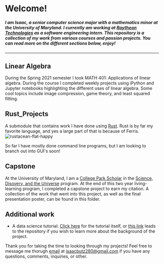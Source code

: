 # Welcome!

#####  I am Isaac, a senior computer science major with a mathematics minor at the University of Maryland. I currently am working at [Raytheon Technologies](https://www.rtx.com/) as a software engineering intern. This repository is a collection of my work from various courses and passion projects. You can read more on the different sections below, enjoy!
---

## Linear Algebra

During the Spring 2021 semester I took MATH 401: Applications of linear algebra. During the course I completed weekly projects using iPython and Jupyter notebooks highlighting the different uses of linear algebra. Some cool topics include image compression, game theory, and least squared fitting.

## Rust_Projects

A submodule that contains work I have done using [Rust](https://www.rust-lang.org/). Rust is by far my favorite language, and yes a large part of that is because of Ferris.
![rustacean-flat-happy](https://user-images.githubusercontent.com/80608235/152718298-5eaeef90-7aa6-4f90-9b97-0f01d1b11e5f.png)

So far I have mostly done command line programs, but I am looking to branch out into GUI's soon!

## Capstone

At the University of Maryland, I am a [College Park Scholar](https://www.scholars.umd.edu/) in the [Science, Disovery, and the Universe](https://scholars-d8.umd.edu/programs/science-discovery-and-universe) program. At the end of this two year living-learning program, I completed a capstone project to earn my citation. A collection of the work that went into this project, as well as the final presentation poster, can be found in this folder. 

## Additional work

- A data science tutorial: [Click here](https://isaacbutz280.github.io/CMSC320_final/) for the tutorial itself, or [this link](https://github.com/isaacbutz280/CMSC320_final) leads to the repository if you wish to learn more about the background of the project.


Thank you for taking the time to looking through my projects! Feel free to message me thorugh [email](mailto:isaacbutz280@gmail.com) at isaacbutz280@gmail.com if you have any questions, comments, inquiries, or other.
